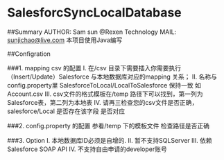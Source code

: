 # SalesforcSyncLocalDatabase

##Summary
    AUTHOR: Sam sun  @Rexen Technology
    MAIL: sunjichao@live.com
    本项目使用Java编写

##Configration

###1. mapping csv 的配置
    Ⅰ. 在/csv 目录下需要插入你需要执行（Insert/Update）Salesforce 与本地数据库对应的mapping 关系；
    Ⅱ. 名称与config.property里  SalesforceToLocal/LocalToSalesforce 保持一致 如 Account.csv
    Ⅲ. csv文件的格式模板在/temp 路径下可以找到，第一列为Salesforce表，第二列为本地表
    Ⅳ. 请再三检查您的csv文件是否正确，salesforce/Local 是否存在该字段 是否对应

###2. config.property 的配置
    参看/temp 下的模板文件 检查路径是否正确

###3. Option
    Ⅰ. 本地数据库ID必须是自增的.
    Ⅱ. 暂不支持SQLServer
    Ⅲ. 依赖 Salesforce SOAP API
    Ⅳ. 不支持自由申请的developer账号